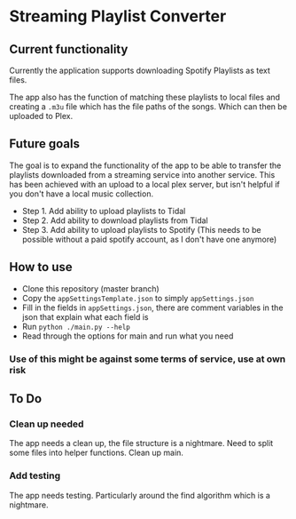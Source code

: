 # Streaming Playlist Converter

## Current functionality
Currently the application supports downloading Spotify Playlists as text files.

The app also has the function of matching these playlists to local files and 
creating a `.m3u` file which has the file paths of the songs. Which can then be uploaded to Plex. 

## Future goals
The goal is to expand the functionality of the app to be able to transfer the playlists downloaded from a streaming service into another service. This has been achieved with an upload to a local plex server, but isn't helpful if you don't have a local music collection.

- Step 1. Add ability to upload playlists to Tidal 
- Step 2. Add ability to download playlists from Tidal
- Step 3. Add ability to upload playlists to Spotify (This needs to be possible without a paid spotify account, as I don't have one anymore)

## How to use
- Clone this repository (master branch)
- Copy the `appSettingsTemplate.json` to simply `appSettings.json`
- Fill in the fields in `appSettings.json`, there are comment variables in the json that explain what each field is
- Run `python ./main.py --help`
- Read through the options for main and run what you need

### Use of this might be against some terms of service, use at own risk

## To Do

### Clean up needed
The app needs a clean up, the file structure is a nightmare. Need to split some files into helper functions. Clean up main. 

### Add testing
The app needs testing. Particularly around the find algorithm which is a nightmare. 
